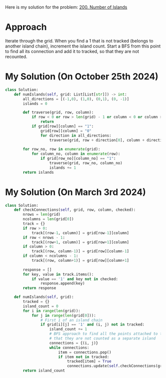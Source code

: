 Here is my solution for the problem: [200. Number of Islands](https://leetcode.com/problems/number-of-islands/)


# Approach
Iterate through the grid. When you find a 1 that is not tracked (belongs to another island chain), increment the island count. Start a BFS from this point to find all its connection and add it to tracked, so that they are not recounted. 


# My Solution (On October 25th 2024)

```python
class Solution:
    def numIslands(self, grid: List[List[str]]) -> int:
        all_directions = [(-1,0), (1,0), (0,1), (0, -1)]
        islands = 0

        def traverse(grid, row, column):
            if row < 0 or row > len(grid) - 1 or column < 0 or column > len(grid[0]) - 1:
                return
            if grid[row][column] == "1":
                grid[row][column] = "0"
                for direction in all_directions:
                    traverse(grid, row + direction[0], column + direction[1])
                
        for row_no, row in enumerate(grid):
            for column_no, column in enumerate(row):
                if grid[row_no][column_no] == "1":
                    traverse(grid, row_no, column_no)
                    islands += 1
        return islands

```


# My Solution (On March 3rd 2024)

```python
class Solution:
    def checkConnections(self, grid, row, column, checked):
        nrows = len(grid)
        ncolumns = len(grid[0])
        track = {}
        if row > 0:
            track[(row-1, column)] = grid[row-1][column]
        if row < nrows - 1:
            track[(row+1, column)] = grid[row+1][column]
        if column > 0:
            track[(row, column-1)] = grid[row][column-1]
        if column < ncolumns - 1:
            track[(row, column+1)] = grid[row][column+1]
        
        response = []
        for key, value in track.items():
            if value == '1' and key not in checked:
                response.append(key)
        return response

    def numIslands(self, grid):
        tracked = {}
        island_count = 0
        for i in range(len(grid)):
            for j in range(len(grid[0])):
                # First 1 of an island chain
                if grid[i][j] == '1' and (i, j) not in tracked:
                    island_count += 1
                    # BFS approach to find all the points attached to the chain and track them, so that
                    # that they are not counted as a separate island
                    connections = {(i, j)}
                    while connections: 
                        item = connections.pop()
                        if item not in tracked:
                            tracked[item] = True
                            connections.update(self.checkConnections(grid, item[0], item[1], tracked))
        return island_count

```
